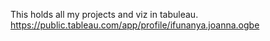 This holds all my projects and viz  in tabuleau.
https://public.tableau.com/app/profile/ifunanya.joanna.ogbe
